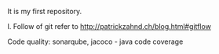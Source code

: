 It is my first repository.

I. Follow of git
refer to http://patrickzahnd.ch/blog.html#gitflow

Code quality: sonarqube, jacoco - java code coverage
